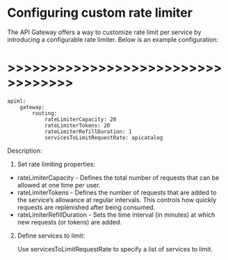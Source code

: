 # Configuring custom rate limiter


The API Gateway offers a way to customize rate limit per service by introducing a configurable rate limiter.
Below is an example configuration:
# >>>>>>>>>>>>>>>>>>>>>>>>>>>>>>>>>>
    apiml:
        gateway: 
            routing: 
                rateLimiterCapacity: 20
                rateLimiterTokens: 20
                rateLimiterRefillDuration: 1
                servicesToLimitRequestRate: apicatalog



Description:
1. Set rate limiting properties:

* rateLimiterCapacity - Defines the total number of requests that can be allowed at one time per user.
* rateLimiterTokens -  Defines the number of requests that are added to the service’s allowance at regular intervals. This controls how quickly requests are replenished after being consumed.
* rateLimiterRefillDuration -  Sets the time interval (in minutes) at which new requests (or tokens) are added.

2. Define services to limit:

   Use servicesToLimitRequestRate to specify a list of services to limit.

